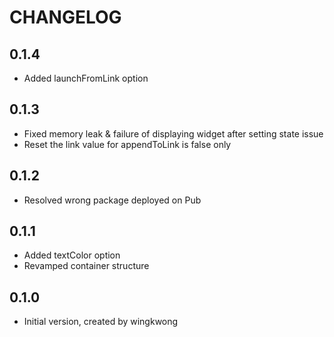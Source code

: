 # CHANGELOG

## 0.1.4
- Added launchFromLink option

## 0.1.3 
- Fixed memory leak & failure of displaying widget after setting state issue
- Reset the link value for appendToLink is false only

## 0.1.2
- Resolved wrong package deployed on Pub

## 0.1.1
- Added textColor option
- Revamped container structure

## 0.1.0
- Initial version, created by wingkwong